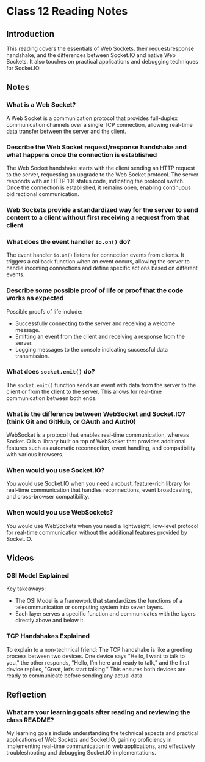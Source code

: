 # Class 12 Reading Notes

## Introduction

This reading covers the essentials of Web Sockets, their request/response handshake, and the differences between Socket.IO and native Web Sockets. It also touches on practical applications and debugging techniques for Socket.IO.

## Notes

### What is a Web Socket?

A Web Socket is a communication protocol that provides full-duplex communication channels over a single TCP connection, allowing real-time data transfer between the server and the client.

### Describe the Web Socket request/response handshake and what happens once the connection is established

The Web Socket handshake starts with the client sending an HTTP request to the server, requesting an upgrade to the Web Socket protocol. The server responds with an HTTP 101 status code, indicating the protocol switch. Once the connection is established, it remains open, enabling continuous bidirectional communication.

### Web Sockets provide a standardized way for the server to send content to a client without first receiving a request from that client

### What does the event handler `io.on()` do?

The event handler `io.on()` listens for connection events from clients. It triggers a callback function when an event occurs, allowing the server to handle incoming connections and define specific actions based on different events.

### Describe some possible proof of life or proof that the code works as expected

Possible proofs of life include:

- Successfully connecting to the server and receiving a welcome message.
- Emitting an event from the client and receiving a response from the server.
- Logging messages to the console indicating successful data transmission.

### What does `socket.emit()` do?

The `socket.emit()` function sends an event with data from the server to the client or from the client to the server. This allows for real-time communication between both ends.

### What is the difference between WebSocket and Socket.IO? (think Git and GitHub, or OAuth and Auth0)

WebSocket is a protocol that enables real-time communication, whereas Socket.IO is a library built on top of WebSocket that provides additional features such as automatic reconnection, event handling, and compatibility with various browsers.

### When would you use Socket.IO?

You would use Socket.IO when you need a robust, feature-rich library for real-time communication that handles reconnections, event broadcasting, and cross-browser compatibility.

### When would you use WebSockets?

You would use WebSockets when you need a lightweight, low-level protocol for real-time communication without the additional features provided by Socket.IO.

## Videos

### OSI Model Explained

Key takeaways:

- The OSI Model is a framework that standardizes the functions of a telecommunication or computing system into seven layers.
- Each layer serves a specific function and communicates with the layers directly above and below it.

### TCP Handshakes Explained

To explain to a non-technical friend:
The TCP handshake is like a greeting process between two devices. One device says "Hello, I want to talk to you," the other responds, "Hello, I’m here and ready to talk," and the first device replies, "Great, let’s start talking." This ensures both devices are ready to communicate before sending any actual data.

## Reflection

### What are your learning goals after reading and reviewing the class README?

My learning goals include understanding the technical aspects and practical applications of Web Sockets and Socket.IO, gaining proficiency in implementing real-time communication in web applications, and effectively troubleshooting and debugging Socket.IO implementations.
